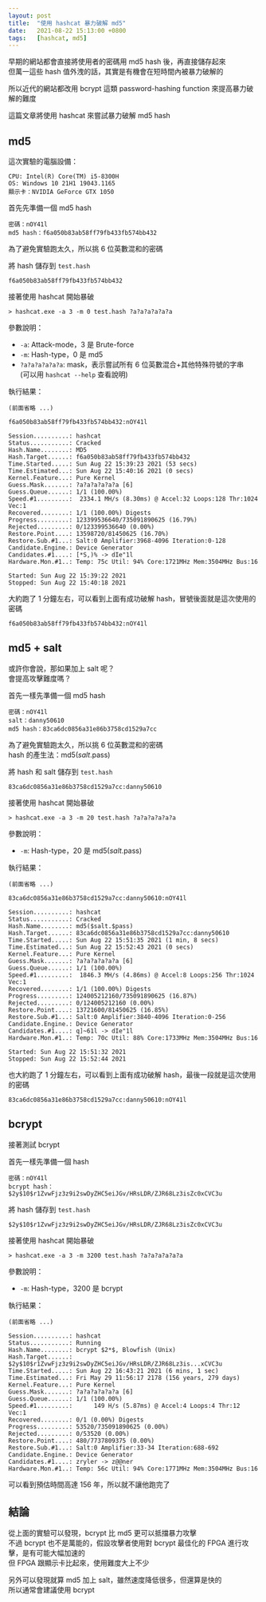```yaml
---
layout: post
title:  "使用 hashcat 暴力破解 md5"
date:   2021-08-22 15:13:00 +0800
tags:   [hashcat, md5]
---
```


早期的網站都會直接將使用者的密碼用 md5 hash 後，再直接儲存起來  
但萬一這些 hash 值外洩的話，其實是有機會在短時間內被暴力破解的

所以近代的網站都改用 bcrypt 這類 password-hashing function 來提高暴力破解的難度

這篇文章將使用 hashcat 來嘗試暴力破解 md5 hash

<!--more-->

## md5

這次實驗的電腦設備：
```
CPU: Intel(R) Core(TM) i5-8300H
OS: Windows 10 21H1 19043.1165
顯示卡：NVIDIA GeForce GTX 1050
```

首先先準備一個 md5 hash
```
密碼：nOY41l
md5 hash：f6a050b83ab58ff79fb433fb574bb432
```
為了避免實驗跑太久，所以挑 6 位英數混和的密碼

將 hash 儲存到 `test.hash`
```
f6a050b83ab58ff79fb433fb574bb432
```

接著使用 hashcat 開始暴破
```
> hashcat.exe -a 3 -m 0 test.hash ?a?a?a?a?a?a
```
參數說明：
- `-a`: Attack-mode，3 是 Brute-force 
- `-m`: Hash-type，0 是 md5
- `?a?a?a?a?a?a`: mask，表示嘗試所有 6 位英數混合+其他特殊符號的字串  
(可以用 `hashcat --help` 查看說明)

執行結果：
```
(前面省略 ...)

f6a050b83ab58ff79fb433fb574bb432:nOY41l

Session..........: hashcat
Status...........: Cracked
Hash.Name........: MD5
Hash.Target......: f6a050b83ab58ff79fb433fb574bb432
Time.Started.....: Sun Aug 22 15:39:23 2021 (53 secs)
Time.Estimated...: Sun Aug 22 15:40:16 2021 (0 secs)
Kernel.Feature...: Pure Kernel
Guess.Mask.......: ?a?a?a?a?a?a [6]
Guess.Queue......: 1/1 (100.00%)
Speed.#1.........:  2334.1 MH/s (8.30ms) @ Accel:32 Loops:128 Thr:1024 Vec:1
Recovered........: 1/1 (100.00%) Digests
Progress.........: 123399536640/735091890625 (16.79%)
Rejected.........: 0/123399536640 (0.00%)
Restore.Point....: 13598720/81450625 (16.70%)
Restore.Sub.#1...: Salt:0 Amplifier:3968-4096 Iteration:0-128
Candidate.Engine.: Device Generator
Candidates.#1....: [*S,)% -> dIe"1l
Hardware.Mon.#1..: Temp: 75c Util: 94% Core:1721MHz Mem:3504MHz Bus:16

Started: Sun Aug 22 15:39:22 2021
Stopped: Sun Aug 22 15:40:18 2021
```

大約跑了 1 分鐘左右，可以看到上面有成功破解 hash，冒號後面就是這次使用的密碼
```
f6a050b83ab58ff79fb433fb574bb432:nOY41l
```

## md5 + salt
或許你會說，那如果加上 salt 呢？  
會提高攻擊難度嗎？

首先一樣先準備一個 md5 hash
```
密碼：nOY41l
salt：danny50610
md5 hash：83ca6dc0856a31e86b3758cd1529a7cc
```
為了避免實驗跑太久，所以挑 6 位英數混和的密碼  
hash 的產生法：md5($salt.$pass)

將 hash 和 salt 儲存到 `test.hash`
```
83ca6dc0856a31e86b3758cd1529a7cc:danny50610
```

接著使用 hashcat 開始暴破
```
> hashcat.exe -a 3 -m 20 test.hash ?a?a?a?a?a?a
```
參數說明：
- `-m`: Hash-type，20 是 md5($salt.$pass)

執行結果：
```
(前面省略 ...)

83ca6dc0856a31e86b3758cd1529a7cc:danny50610:nOY41l

Session..........: hashcat
Status...........: Cracked
Hash.Name........: md5($salt.$pass)
Hash.Target......: 83ca6dc0856a31e86b3758cd1529a7cc:danny50610
Time.Started.....: Sun Aug 22 15:51:35 2021 (1 min, 8 secs)
Time.Estimated...: Sun Aug 22 15:52:43 2021 (0 secs)
Kernel.Feature...: Pure Kernel
Guess.Mask.......: ?a?a?a?a?a?a [6]
Guess.Queue......: 1/1 (100.00%)
Speed.#1.........:  1846.3 MH/s (4.86ms) @ Accel:8 Loops:256 Thr:1024 Vec:1
Recovered........: 1/1 (100.00%) Digests
Progress.........: 124005212160/735091890625 (16.87%)
Rejected.........: 0/124005212160 (0.00%)
Restore.Point....: 13721600/81450625 (16.85%)
Restore.Sub.#1...: Salt:0 Amplifier:3840-4096 Iteration:0-256
Candidate.Engine.: Device Generator
Candidates.#1....: q]~61l -> dIe"1l
Hardware.Mon.#1..: Temp: 70c Util: 88% Core:1733MHz Mem:3504MHz Bus:16

Started: Sun Aug 22 15:51:32 2021
Stopped: Sun Aug 22 15:52:44 2021
```

也大約跑了 1 分鐘左右，可以看到上面有成功破解 hash，最後一段就是這次使用的密碼
```
83ca6dc0856a31e86b3758cd1529a7cc:danny50610:nOY41l
```

## bcrypt
接著測試 bcrypt

首先一樣先準備一個 hash
```
密碼：nOY41l
bcrypt hash：$2y$10$r1ZvwFjz3z9i2swDyZHC5eiJGv/HRsLDR/ZJR68Lz3isZc0xCVC3u
```

將 hash 儲存到 `test.hash`
```
$2y$10$r1ZvwFjz3z9i2swDyZHC5eiJGv/HRsLDR/ZJR68Lz3isZc0xCVC3u
```

接著使用 hashcat 開始暴破
```
> hashcat.exe -a 3 -m 3200 test.hash ?a?a?a?a?a?a
```
參數說明：
- `-m`: Hash-type，3200 是 bcrypt

執行結果：
```
(前面省略 ...)

Session..........: hashcat
Status...........: Running
Hash.Name........: bcrypt $2*$, Blowfish (Unix)
Hash.Target......: $2y$10$r1ZvwFjz3z9i2swDyZHC5eiJGv/HRsLDR/ZJR68Lz3is...xCVC3u
Time.Started.....: Sun Aug 22 16:43:21 2021 (6 mins, 1 sec)
Time.Estimated...: Fri May 29 11:56:17 2178 (156 years, 279 days)
Kernel.Feature...: Pure Kernel
Guess.Mask.......: ?a?a?a?a?a?a [6]
Guess.Queue......: 1/1 (100.00%)
Speed.#1.........:      149 H/s (5.87ms) @ Accel:4 Loops:4 Thr:12 Vec:1
Recovered........: 0/1 (0.00%) Digests
Progress.........: 53520/735091890625 (0.00%)
Rejected.........: 0/53520 (0.00%)
Restore.Point....: 480/7737809375 (0.00%)
Restore.Sub.#1...: Salt:0 Amplifier:33-34 Iteration:688-692
Candidate.Engine.: Device Generator
Candidates.#1....: zryler -> z@@ner
Hardware.Mon.#1..: Temp: 56c Util: 94% Core:1771MHz Mem:3504MHz Bus:16
```

可以看到預估時間高達 156 年，所以就不讓他跑完了

## 結論

從上面的實驗可以發現，bcrypt 比 md5 更可以抵擋暴力攻擊  
不過 bcrypt 也不是萬能的，假設攻擊者使用對 bcrypt 最佳化的 FPGA 進行攻擊，是有可能大幅加速的  
但 FPGA 跟顯示卡比起來，使用難度大上不少 

另外可以發現就算 md5 加上 salt，雖然速度降低很多，但還算是快的  
所以通常會建議使用 bcrypt 
